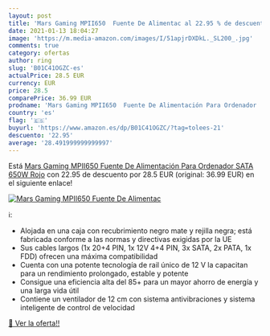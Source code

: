 ```yaml
---
layout: post
title: 'Mars Gaming MPII650  Fuente De Alimentac al 22.95 % de descuento'
date: 2021-01-13 18:04:27
image: 'https://m.media-amazon.com/images/I/51apjrDXDkL._SL200_.jpg'
comments: true
category: ofertas
author: ring
slug: 'B01C41OGZC-es'
actualPrice: 28.5 EUR
currency: EUR
price: 28.5
comparePrice: 36.99 EUR
prodname: 'Mars Gaming MPII650  Fuente De Alimentación Para Ordenador  SATA  650W  Rojo'
country: 'es'
flag: '🇪🇸'
buyurl: 'https://www.amazon.es/dp/B01C41OGZC/?tag=tolees-21'
descuento: '22.95'
average: '28.491999999999997'
---
```


Está [Mars Gaming MPII650  Fuente De Alimentación Para Ordenador  SATA  650W  Rojo](https://www.amazon.es/dp/B01C41OGZC/?tag=tolees-21) con 22.95 de descuento por 28.5 EUR (original: 36.99 EUR) en el siguiente enlace!

[![Mars Gaming MPII650  Fuente De Alimentac](https://m.media-amazon.com/images/I/51apjrDXDkL._SL200_.jpg)](https://www.amazon.es/dp/B01C41OGZC/?tag=tolees-21)

ℹ️:

- Alojada en una caja con recubrimiento negro mate y rejilla negra; está fabricada conforme a las normas y directivas exigidas por la UE
- Sus cables largos (1x 20+4 PIN, 1x 12V 4+4 PIN, 3x SATA, 2x PATA, 1x FDD) ofrecen una máxima compatibilidad
- Cuenta con una potente tecnología de rail único de 12 V la capacitan para un rendimiento prolongado, estable y potente
- Consigue una eficiencia alta del 85+ para un mayor ahorro de energía y una larga vida útil
- Contiene un ventilador de 12 cm con sistema antivibraciones y sistema inteligente de control de velocidad

[🛒 Ver la oferta!!](https://www.amazon.es/dp/B01C41OGZC/?tag=tolees-21)
